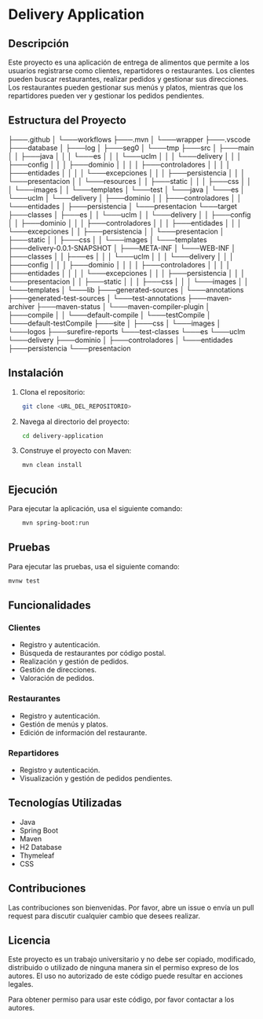# Delivery Application

## Descripción

Este proyecto es una aplicación de entrega de alimentos que permite a los usuarios registrarse como clientes, repartidores o restaurantes. Los clientes pueden buscar restaurantes, realizar pedidos y gestionar sus direcciones. Los restaurantes pueden gestionar sus menús y platos, mientras que los repartidores pueden ver y gestionar los pedidos pendientes.

## Estructura del Proyecto

├───.github
│   └───workflows
├───.mvn
│   └───wrapper
├───.vscode
├───database
│   ├───log
│   ├───seg0
│   └───tmp
├───src
│   ├───main
│   │   ├───java
│   │   │   └───es
│   │   │       └───uclm
│   │   │           └───delivery
│   │   │               ├───config
│   │   │               ├───dominio
│   │   │               │   ├───controladores
│   │   │               │   ├───entidades
│   │   │               │   └───excepciones
│   │   │               ├───persistencia
│   │   │               └───presentacion
│   │   └───resources
│   │       ├───static
│   │       │   ├───css
│   │       │   └───images
│   │       └───templates
│   └───test
│       └───java
│           └───es
│               └───uclm
│                   └───delivery
│                       ├───dominio
│                       │   ├───controladores
│                       │   └───entidades
│                       ├───persistencia
│                       └───presentacion
└───target
    ├───classes
    │   ├───es
    │   │   └───uclm
    │   │       └───delivery
    │   │           ├───config
    │   │           ├───dominio
    │   │           │   ├───controladores
    │   │           │   ├───entidades
    │   │           │   └───excepciones
    │   │           ├───persistencia
    │   │           └───presentacion
    │   ├───static
    │   │   ├───css
    │   │   └───images
    │   └───templates
    ├───delivery-0.0.1-SNAPSHOT
    │   ├───META-INF
    │   └───WEB-INF
    │       ├───classes
    │       │   ├───es
    │       │   │   └───uclm
    │       │   │       └───delivery
    │       │   │           ├───config
    │       │   │           ├───dominio
    │       │   │           │   ├───controladores
    │       │   │           │   ├───entidades
    │       │   │           │   └───excepciones
    │       │   │           ├───persistencia
    │       │   │           └───presentacion
    │       │   ├───static
    │       │   │   ├───css
    │       │   │   └───images
    │       │   └───templates
    │       └───lib
    ├───generated-sources
    │   └───annotations
    ├───generated-test-sources
    │   └───test-annotations
    ├───maven-archiver
    ├───maven-status
    │   └───maven-compiler-plugin
    │       ├───compile
    │       │   └───default-compile
    │       └───testCompile
    │           └───default-testCompile
    ├───site
    │   ├───css
    │   └───images
    │       └───logos
    ├───surefire-reports
    └───test-classes
        └───es
            └───uclm
                └───delivery
                    ├───dominio
                    │   ├───controladores
                    │   └───entidades
                    ├───persistencia
                    └───presentacion

## Instalación

1. Clona el repositorio:
```sh
    git clone <URL_DEL_REPOSITORIO>
```

2. Navega al directorio del proyecto:
```sh
    cd delivery-application
```

3. Construye el proyecto con Maven:
```sh
    mvn clean install
```

## Ejecución

Para ejecutar la aplicación, usa el siguiente comando:
```sh
    mvn spring-boot:run
```

## Pruebas

Para ejecutar las pruebas, usa el siguiente comando:
```sh
mvnw test
```
## Funcionalidades

### Clientes

- Registro y autenticación.
- Búsqueda de restaurantes por código postal.
- Realización y gestión de pedidos.
- Gestión de direcciones.
- Valoración de pedidos.

### Restaurantes

- Registro y autenticación.
- Gestión de menús y platos.
- Edición de información del restaurante.

### Repartidores

- Registro y autenticación.
- Visualización y gestión de pedidos pendientes.

## Tecnologías Utilizadas

- Java
- Spring Boot
- Maven
- H2 Database
- Thymeleaf
- CSS

## Contribuciones

Las contribuciones son bienvenidas. Por favor, abre un issue o envía un pull request para discutir cualquier cambio que desees realizar.

## Licencia

Este proyecto es un trabajo universitario y no debe ser copiado, modificado, distribuido o utilizado de ninguna manera sin el permiso expreso de los autores. El uso no autorizado de este código puede resultar en acciones legales.

Para obtener permiso para usar este código, por favor contactar a los autores.